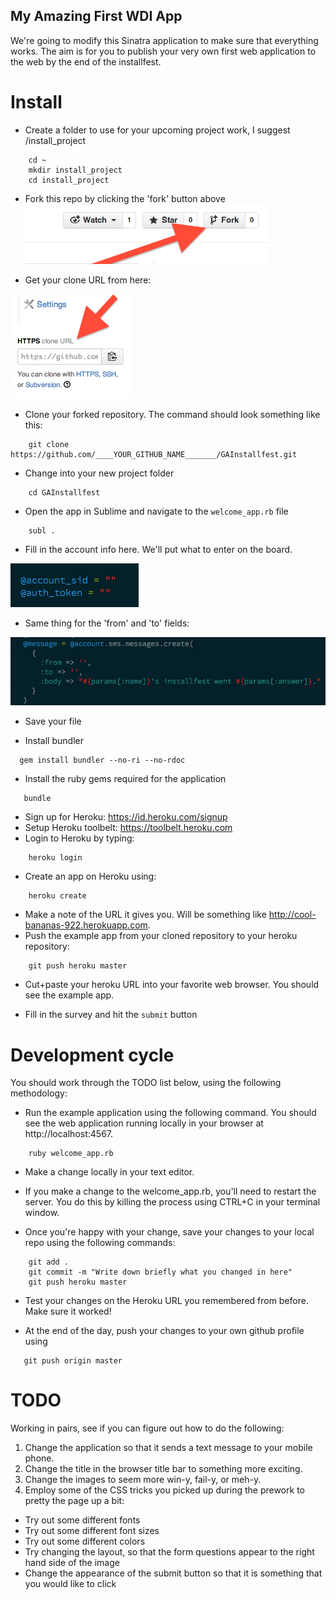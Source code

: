 ## My Amazing First WDI App

We're going to modify this Sinatra application to make sure that everything works. The aim is for you to publish your very own first web application to the web by the end of the installfest.

# Install

* Create a folder to use for your upcoming project work, I suggest /install_project

```
    cd ~
    mkdir install_project
    cd install_project
```

* Fork this repo by clicking the 'fork' button above
![forking](fork.png)

* Get your clone URL from here:

![clone_url](cloneurl.png)

* Clone your forked repository. The command should look something like this:

```
    git clone https://github.com/____YOUR_GITHUB_NAME_______/GAInstallfest.git
```

* Change into your new project folder

```
    cd GAInstallfest
```

* Open the app in Sublime and navigate to the `welcome_app.rb` file

```
    subl .
```

* Fill in the account info here. We'll put what to enter on the board.

![account_info](accountinfo.png)

* Same thing for the 'from' and 'to' fields:

![phone](phone.png)

* Save your file

* Install bundler

```
  gem install bundler --no-ri --no-rdoc
```

* Install the ruby gems required for the application

```
   bundle
```

* Sign up for Heroku: https://id.heroku.com/signup
* Setup Heroku toolbelt: https://toolbelt.heroku.com
* Login to Heroku by typing:

```
    heroku login
```

* Create an app on Heroku using:

```
    heroku create
```

* Make a note of the URL it gives you. Will be something like
http://cool-bananas-922.herokuapp.com.
* Push the example app from your cloned repository to your heroku repository:

```
    git push heroku master
```
* Cut+paste your heroku URL into your favorite web browser. You should see
the example app.

* Fill in the survey and hit the `submit` button

# Development cycle

You should work through the TODO list below, using the following methodology:

* Run the example application using the following command. You should see the web application running locally in your browser at
http://localhost:4567.

```
    ruby welcome_app.rb
```

* Make a change locally in your text editor.

* If you make a change to the welcome_app.rb, you'll need to restart the
server. You do this by killing the process using CTRL+C in your terminal window.

* Once you're happy with your change, save your changes to your local repo
using the following commands:

```
    git add .
    git commit -m "Write down briefly what you changed in here"
    git push heroku master
```

* Test your changes on the Heroku URL you remembered from before. Make sure it worked!

* At the end of the day, push your changes to your own github profile using

```
   git push origin master
```

# TODO

Working in pairs, see if you can figure out how to do the following:

1. Change the application so that it sends a text message to your mobile phone.
2. Change the title in the browser title bar to something more exciting.
3. Change the images to seem more win-y, fail-y, or meh-y.
4. Employ some of the CSS tricks you picked up during the prework to
pretty the page up a bit:
  * Try out some different fonts
  * Try out some different font sizes
  * Try out some different colors
  * Try changing the layout, so that the form questions appear to the right hand
  side of the image
  * Change the appearance of the submit button so that it is something that you
  would like to click